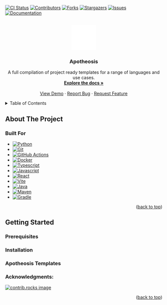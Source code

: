 [![CI Status][ci-shield]][ci-url]
[![Contributors][contributors-shield]][contributors-url]
[![Forks][forks-shield]][forks-url]
[![Stargazers][stars-shield]][stars-url]
[![Issues][issues-shield]][issues-url]
[![Documentation][mkdocs-shield]][docs-url]


<br />
<div align="center">
  <a href="https://github.com/parkermmr/apotheosis">
     <img src="docs/img/logo.svg" alt="Logo" width="80" height="80">
  </a>

  <h3 align="center">Apotheosis</h3>

  <p align="center">
    A full compilation of project ready templates for a range of languages and use cases.
    <br />
    <a href="https://apotheosis.pages.io.teampixl.info"><strong>Explore the docs »</strong></a>
    <br />
    <br />
    <a href="https://github.com/parkermmr/apotheosis">View Demo</a>
    &middot;
    <a href="https://github.com/parkermmr/apotheosis/issues/new?labels=bug&template=bug-report---.md">Report Bug</a>
    &middot;
    <a href="https://https://github.com/parkermmr/apotheosis/issues/new?labels=enhancement&template=feature-request---.md">Request Feature</a>
  </p>
</div>

<details>
  <summary>Table of Contents</summary>
  <ol>
    <li>
      <a href="#about-the-project">About The Project</a>
      <ul>
        <li><a href="#built-for">Built For</a></li>
      </ul>
    </li>
    <li>
      <a href="#getting-started">Getting Started</a>
      <ul>
        <li><a href="#prerequisites">Prerequisites</a></li>
        <li><a href="#installation">Installation</a></li>
      </ul>
    </li>
    <li>
      <a href="#usage">Usage</a>
      <ul>
        <li><a href="#apotheosis-templates">Apotheosis Templates</a></li>
      </ul>
    </li>
    <li><a href="#acknowledgments">Acknowledgments</a></li>
  </ol>
</details>

## About The Project


### Built For

<p align="center">
  
- [![Python][python-shield]][python-url]
- [![Git][git-shield]][git-url]
- [![GitHub Actions][github-actions-shield]][github-actions-url]
- [![Docker][docker-shield]][docker-url]
- [![Typescript][typescript-shield]][typescript-url]
- [![Javascript][javascript-shield]][javascript-url]
- [![React][react-shield]][react-url]
- [![Vite][vite-shield]][vite-url]
- [![Java][java-shield]][java-url]
- [![Maven][maven-shield]][maven-url]
- [![Gradle][gradle-shield]][gradle-url]

</p>
<p align="right">(<a href="#readme-top">back to top</a>)</p>

## Getting Started

### Prerequisites

### Installation

### Apotheosis Templates

### Acknowledgments:

<a href="https://github.com/parkermmr/apotheosis/graphs/contributors">
  <img src="https://contrib.rocks/image?repo=parkermmr/apotheosis" alt="contrib.rocks image" />
</a>

<p align="right">(<a href="#readme-top">back to top</a>)</p>


[ci-url]: https://github.com/parkermmr/apotheosis/actions/workflows/compendium.yml
[contributors-url]: https://github.com/parkermmr/apotheosis/graphs/contributors
[stars-url]: https://github.com/parkermmr/apotheosis/stargazers
[forks-url]: https://github.com/parkermmr/apotheosis/network/members
[issues-url]: https://github.com/parkermmr/apotheosis/issues
[git-url]: https://git-scm.com/
[docker-url]: https://www.docker.com/
[compendium-url]: https://github.com/parkermmr/apotheosis
[docs-url]: https://apotheosis.pages.io.teampixl.info
[python-url]: https://www.python.org/
[github-actions-url]: https://github.com/features/actions
[typescript-url]: https://www.typescriptlang.org/
[javascript-url]: https://developer.mozilla.org/en-US/docs/Web/JavaScript
[react-url]: https://react.dev/
[vite-url]: https://vite.dev/
[java-url]: https://www.java.com/en/
[maven-url]: https://maven.apache.org/
[gradle-url]: https://gradle.org/


[contributors-shield]: https://img.shields.io/github/contributors/parkermmr/apotheosis.svg?style=for-the-badge
[ci-shield]: https://img.shields.io/github/actions/workflow/status/parkermmr/apotheosis/compendium.yml?branch=main&style=for-the-badge
[forks-shield]: https://img.shields.io/github/forks/parkermmr/apotheosis.svg?style=for-the-badge
[stars-shield]: https://img.shields.io/github/stars/parkermmr/apotheosis.svg?style=for-the-badge
[issues-shield]: https://img.shields.io/github/issues/parkermmr/apotheosis.svg?style=for-the-badge
[mkdocs-shield]: https://img.shields.io/badge/docs-online-green?style=for-the-badge
[typescript-shield]: https://img.shields.io/badge/TypeScript-3178C6?style=for-the-badge&logo=typescript&logoColor=white
[javascript-shield]: https://img.shields.io/badge/JavaScript-F7DF1E?style=for-the-badge&logo=javascript&logoColor=black
[react-shield]: https://img.shields.io/badge/React-61DAFB?style=for-the-badge&logo=react&logoColor=white
[vite-shield]: https://img.shields.io/badge/Vite-646CFF?style=for-the-badge&logo=vite&logoColor=white
[java-shield]: https://img.shields.io/badge/Java-ED8B00?style=for-the-badge&logo=openjdk&logoColor=white
[maven-shield]: https://img.shields.io/badge/Maven-C71A36?style=for-the-badge&logo=apachemaven&logoColor=white
[gradle-shield]: https://img.shields.io/badge/Gradle-02303A?style=for-the-badge&logo=gradle&logoColor=white
[python-shield]: https://img.shields.io/badge/python-FFE873?style=for-the-badge&logo=python&logoColor
[git-shield]: https://img.shields.io/badge/Git-F05032?style=for-the-badge&logo=Git&logoColor=white
[github-actions-shield]: https://img.shields.io/badge/GitHub%20Actions-2088FF?style=for-the-badge&logo=GitHub%20Actions&logoColor=white
[docker-shield]: https://img.shields.io/badge/Docker-2496ED?style=for-the-badge&logo=Docker&logoColor=white
